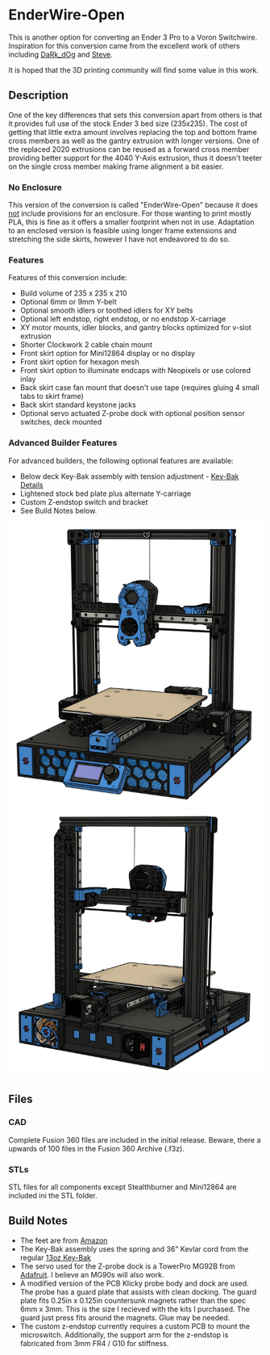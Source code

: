 # EnderWire-Open
This is another option for converting an Ender 3 Pro to a Voron Switchwire. Inspiration for this conversion came from the excellent work of others including [DaRk_dOg](https://github.com/boubounokefalos/Ender_SW/tree/main) and [Steve](https://github.com/stvptrsn).  
  
It is hoped that the 3D printing community will find some value in this work.
  
## Description
One of the key differences that sets this conversion apart from others is that it provides full use of the stock Ender 3 bed size (235x235). The cost of getting that little extra amount involves replacing the top and bottom frame cross members as well as the gantry extrusion with longer versions. One of the replaced 2020 extrusions can be reused as a forward cross member providing better support for the 4040 Y-Axis extrusion, thus it doesn't teeter on the single cross member making frame alignment a bit easier.  

### No Enclosure
This version of the conversion is called "EnderWire-Open" because it does <ins>not</ins> include provisions for an enclosure. For those wanting to print mostly PLA, this is fine as it offers a smaller footprint when not in use. Adaptation to an enclosed version is feasible using longer frame extensions and stretching the side skirts, however I have not endeavored to do so.

### Features
Features of this conversion include:
- Build volume of 235 x 235 x 210
- Optional 6mm or 9mm Y-belt
- Optional smooth idlers or toothed idlers for XY belts
- Optional left endstop, right endstop, or no endstop X-carriage
- XY motor mounts, idler blocks, and gantry blocks optimized for v-slot extrusion
- Shorter Clockwork 2 cable chain mount
- Front skirt option for Mini12864 display or no display
- Front skirt option for hexagon mesh
- Front skirt option to illuminate endcaps with Neopixels or use colored inlay
- Back skirt case fan mount that doesn't use tape (requires gluing 4 small tabs to skirt frame)
- Back skirt standard keystone jacks
- Optional servo actuated Z-probe dock with optional position sensor switches, deck mounted

### Advanced Builder Features
For advanced builders, the following optional features are available:
- Below deck Key-Bak assembly with tension adjustment - [Key-Bak Details](Key-Bak-Details.md)
- Lightened stock bed plate plus alternate Y-carriage
- Custom Z-endstop switch and bracket
- See Build Notes below.

![EnderWire Open](/Images/EnderWire-Open.png)
![Back View](/Images/Back.png)

## Files

### CAD
Complete Fusion 360 files are included in the initial release. Beware, there a upwards of 100 files in the Fusion 360 Archive (.f3z).

### STLs
STL files for all components except Stealthburner and Mini12864 are included ini the STL folder.

## Build Notes
- The feet are from [Amazon](https://www.amazon.com/gp/product/B00S47D52G/ref=ppx_yo_dt_b_search_asin_title?ie=UTF8&psc=1)
- The Key-Bak assembly uses the spring and 36" Kevlar cord from the regular [13oz Key-Bak](https://www.amazon.com/dp/B0088MQA10?psc=1&ref=ppx_yo2ov_dt_b_product_details)
- The servo used for the Z-probe dock is a TowerPro MG92B from [Adafruit](https://www.adafruit.com/product/2307). I believe an MG90s will also work.
- A modified version of the PCB Klicky probe body and dock are used. The probe has a guard plate that assists with clean docking. The guard plate fits 0.25in x 0.125in countersunk magnets rather than the spec 6mm x 3mm. This is the size I recieved with the kits I purchased. The guard just press fits around the magnets. Glue may be needed.
- The custom z-endstop currently requires a custom PCB to mount the microswitch. Additionally, the support arm for the z-endstop is fabricated from 3mm FR4 / G10 for stiffness.
